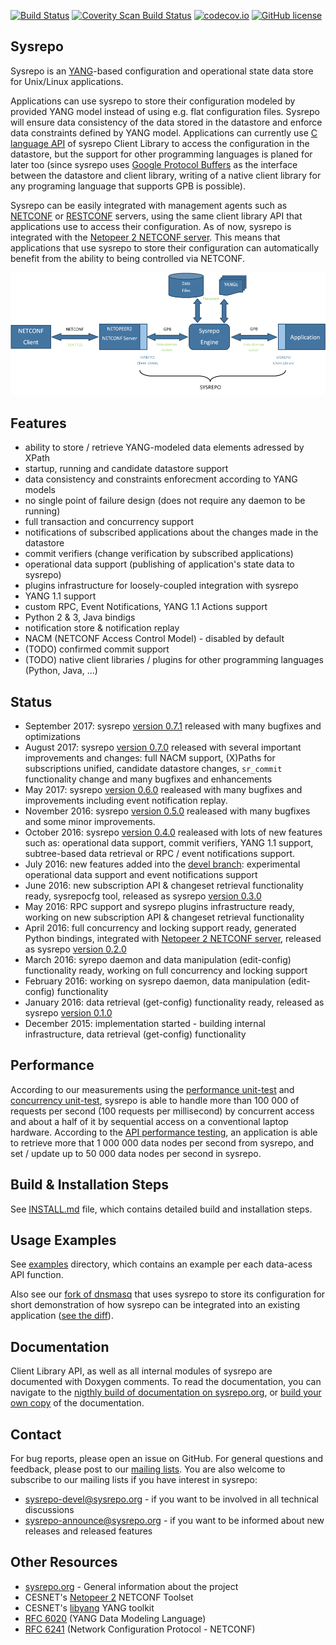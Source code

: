 [![Build Status](https://travis-ci.org/sysrepo/sysrepo.svg)](https://travis-ci.org/sysrepo/sysrepo)
[![Coverity Scan Build Status](https://scan.coverity.com/projects/7479/badge.svg)](https://scan.coverity.com/projects/sysrepo-sysrepo)
[![codecov.io](https://codecov.io/github/sysrepo/sysrepo/coverage.svg?branch=master)](https://codecov.io/github/sysrepo/sysrepo?branch=master)
[![GitHub license](https://img.shields.io/badge/license-Apache%20license%202.0-blue.svg)](https://github.com/sysrepo/sysrepo/blob/master/LICENSE)

## Sysrepo
Sysrepo is an [YANG](http://tools.ietf.org/html/rfc6020)-based configuration and operational state data store for Unix/Linux applications.

Applications can use sysrepo to store their configuration modeled by provided YANG model instead of using e.g. flat configuration files. Sysrepo will ensure data consistency of the data stored in the datastore and enforce data constraints defined by YANG model. Applications can currently use [C language API](inc/sysrepo.h) of sysrepo Client Library to access the configuration in the datastore, but the support for other programming languages is planed for later too (since sysrepo uses [Google Protocol Buffers](https://developers.google.com/protocol-buffers/) as the interface between the datastore and client library, writing of a native client library for any programing language that supports GPB is possible).

Sysrepo can be easily integrated with management agents such as [NETCONF](https://tools.ietf.org/html/rfc6241) or [RESTCONF](https://tools.ietf.org/html/rfc8040) servers, using the same client library API that applications use to access their configuration. As of now, sysrepo is integrated with the [Netopeer 2 NETCONF server](https://github.com/CESNET/Netopeer2). This means that applications that use sysrepo to store their configuration can automatically benefit from the ability to being controlled via NETCONF.

![Sysrepo Architecture](doc/high_level_architecture.png)

## Features
-	ability to store / retrieve YANG-modeled data elements adressed by XPath
-	startup, running and candidate datastore support
-	data consistency and constraints enforecment according to YANG models
-	no single point of failure design (does not require any daemon to be running)
-	full transaction and concurrency support
-	notifications of subscribed applications about the changes made in the datastore
-	commit verifiers (change verification by subscribed applications)
-	operational data support (publishing of application's state data to sysrepo)
-	plugins infrastructure for loosely-coupled integration with sysrepo
-	YANG 1.1 support
-	custom RPC, Event Notifications, YANG 1.1 Actions support
-	Python 2 & 3, Java bindigs
-	notification store & notification replay
-	NACM (NETCONF Access Control Model) - disabled by default
-	(TODO) confirmed commit support
-	(TODO) native client libraries / plugins for other programming languages (Python, Java, ...)

## Status
- September 2017: sysrepo [version 0.7.1](https://github.com/sysrepo/sysrepo/releases/tag/v0.7.1) released with many bugfixes and optimizations
- August 2017: sysrepo [version 0.7.0](https://github.com/sysrepo/sysrepo/releases/tag/v0.7.0) released with several important improvements and changes: full NACM support, (X)Paths for subscriptions unified, candidate datastore changes, `sr_commit` functionality change and many bugfixes and enhancements
- May 2017: sysrepo [version 0.6.0](https://github.com/sysrepo/sysrepo/releases/tag/v0.6.0) realeased with many bugfixes and improvements including event notification replay.
- November 2016: sysrepo [version 0.5.0](https://github.com/sysrepo/sysrepo/releases/tag/v0.5.0) realeased with many bugfixes and some minor improvements.
- October 2016: sysrepo [version 0.4.0](https://github.com/sysrepo/sysrepo/releases/tag/v0.4.0) realeased with lots of new features such as: operational data support, commit verifiers, YANG 1.1 support, subtree-based data retrieval or RPC / event notifications support.
- July 2016: new features added into the [devel branch](https://github.com/sysrepo/sysrepo/tree/devel): experimental operational data support and event notifications support
- June 2016: new subscription API & changeset retrieval functionality ready, sysrepocfg tool, released as sysrepo [version 0.3.0](https://github.com/sysrepo/sysrepo/releases/tag/v0.3.0)
- May 2016: RPC support and sysrepo plugins infrastructure ready, working on new subscription API & changeset retrieval functionality
- April 2016: full concurrency and locking support ready, generated Python bindings, integrated with [Netopeer 2 NETCONF server](https://github.com/CESNET/Netopeer2), released as sysrepo [version 0.2.0](https://github.com/sysrepo/sysrepo/releases/tag/v0.2.0)
- March 2016: syrepo daemon and data manipulation (edit-config) functionality ready, working on full concurrency and locking support
- February 2016: working on sysrepo daemon, data manipulation (edit-config) functionality
- January 2016: data retrieval (get-config) functionality ready, released as sysrepo [version 0.1.0](https://github.com/sysrepo/sysrepo/releases/tag/v0.1.0)
- December 2015: implementation started - building internal infrastructure, data retrieval (get-config) functionality

## Performance
According to our measurements using the [performance unit-test](tests/perf_test.c) and [concurrency unit-test](tests/concurr_test.c), sysrepo is able to handle more than 100 000 of requests per second (100 requests per millisecond) by concurrent access and about a half of it by sequential access on a conventional laptop hardware. According to the [API performance testing](http://www.sysrepo.org/sysrepo-performance), an application is able to retrieve more that 1 000 000 data nodes per second from sysrepo, and set / update up to 50 000 data nodes per second in sysrepo.

## Build & Installation Steps
See [INSTALL.md](INSTALL.md) file, which contains detailed build and installation steps.

## Usage Examples
See [examples](examples) directory, which contains an example per each data-acess API function.

Also see our [fork of dnsmasq](https://github.com/sysrepo/dnsmasq-sysrepo) that uses sysrepo to store its configuration for short demonstration of how sysrepo can be integrated into an existing application ([see the diff](https://github.com/sysrepo/dnsmasq-sysrepo/compare/a92c41eda58624056242f0c3a71c1efb7bba91b5...master)).

## Documentation
Client Library API, as well as all internal modules of sysrepo are documented with Doxygen comments. To read the documentation, you can navigate to the [nigthly build of documentation on sysrepo.org](http://www.sysrepo.org/static/doc/html/), or [build your own copy](INSTALL.md) of the documentation.

## Contact
For bug reports, please open an issue on GitHub. For general questions and feedback, please post to our [mailing lists](http://lists.sysrepo.org/listinfo/). You are also welcome to subscribe to our mailing lists if you have interest in sysrepo:
- sysrepo-devel@sysrepo.org - if you want to be involved in all technical discussions
- sysrepo-announce@sysrepo.org - if you want to be informed about new releases and released features

## Other Resources
- [sysrepo.org](http://www.sysrepo.org/) - General information about the project
- CESNET's [Netopeer 2](https://github.com/CESNET/Netopeer2) NETCONF Toolset
- CESNET's [libyang](https://github.com/cesnet/libyang) YANG toolkit
- [RFC 6020](http://tools.ietf.org/html/rfc6020) (YANG Data Modeling Language)
- [RFC 6241](https://tools.ietf.org/html/rfc6241) (Network Configuration Protocol - NETCONF)
